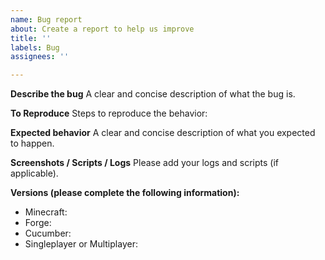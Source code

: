 ```yaml
---
name: Bug report
about: Create a report to help us improve
title: ''
labels: Bug
assignees: ''

---
```


**Describe the bug**
A clear and concise description of what the bug is.

**To Reproduce**
Steps to reproduce the behavior:

**Expected behavior**
A clear and concise description of what you expected to happen.

**Screenshots / Scripts / Logs**
Please add your logs and scripts (if applicable).

**Versions (please complete the following information):**
 - Minecraft:
 - Forge:
 - Cucumber:
 - Singleplayer or Multiplayer:
